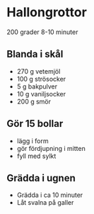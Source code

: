 # Hallongrottor
200 grader 8-10 minuter

## Blanda i skål
* 270 g vetemjöl
* 100 g strösocker
* 5 g bakpulver
* 10 g vaniljsocker
* 200 g smör

## Gör 15 bollar
* lägg i form
* gör fördjupning i mitten
* fyll med sylkt

## Grädda i ugnen
* Grädda i ca 10 minuter
* Låt svalna på galler
